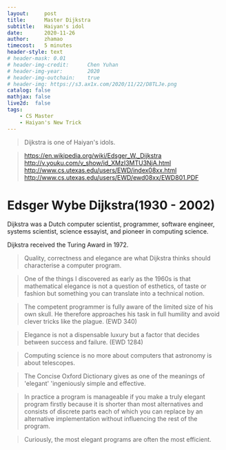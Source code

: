 ```yaml
---
layout:     post
title:      Master Dijkstra
subtitle:   Haiyan's idol
date:       2020-11-26
author:     zhamao
timecost:   5 minutes
header-style: text
# header-mask: 0.01
# header-img-credit:      Chen Yuhan
# header-img-year:        2020
# header-img-outchain:    true
# header-img: https://s3.ax1x.com/2020/11/22/D8TLJe.png
catalog: false
mathjax: false
live2d:  false
tags:
    - CS Master
    - Haiyan's New Trick
---
```


> Dijkstra is one of Haiyan's idols.

> <https://en.wikipedia.org/wiki/Edsger_W._Dijkstra>
> <http://v.youku.com/v_show/id_XMzI3MTU3NjA.html>
> <http://www.cs.utexas.edu/users/EWD/index08xx.html>
> <http://www.cs.utexas.edu/users/EWD/ewd08xx/EWD801.PDF>

# Edsger Wybe Dijkstra(1930 - 2002)

Dijkstra was a Dutch computer scientist, programmer, software engineer, systems scientist, science essayist, and pioneer in computing science.

Dijkstra received the Turing Award in 1972.

> Quality, correctness and elegance are what Dijkstra thinks should characterise a computer program.

> One of the things I discovered as early as the 1960s is that mathematical elegance is not a question of esthetics, of taste  or fashion but something you can translate into a technical notion.

> The competent programmer is fully aware of the limited size of his own skull. He therefore approaches his task in full humility and avoid clever tricks like the plague. (EWD 340)

> Elegance is not a dispensable luxury but a factor that decides between success and failure. (EWD 1284)

> Computing science is no more about computers that astronomy is about telescopes.

> The Concise Oxford Dictionary gives as one of the meanings of 'elegant' 'ingeniously simple and effective.

> In practice a program is manageable if you make a truly elegant program firstly because it is shorter than most alternatives and consists of discrete parts each of which you can replace by an alternative implementation without influencing the rest of the program.

> Curiously, the most elegant programs are often the most efficient.
